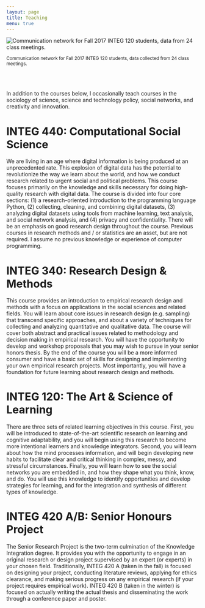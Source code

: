 ```yaml
---
layout: page
title: Teaching
menu: true
---
```


<img src="http://www.johnmclevey.com/assets/img/class_net_for_site.png" alt="Communication network for Fall 2017 INTEG 120 students, data from 24 class meetings.">
<br>
<p><small>Communication network for Fall 2017 INTEG 120 students, data collected from 24 class meetings.</small></p>
<br><br>

In addition to the courses below, I occasionally teach courses in the sociology of science, science and technology policy, social networks, and creativity and innovation.

# INTEG 440: Computational Social Science

We are living in an age where digital information is being produced at an unprecedented rate. This explosion of digital data has the potential to revolutionize the way we learn about the world, and how we conduct research related to urgent social and political problems. This course focuses primarily on the knowledge and skills necessary for doing high-quality research with digital data. The course is divided into four core sections: (1) a research-oriented introduction to the programming language Python, (2) collecting, cleaning, and combining digital datasets, (3) analyzing digital datasets using tools from machine learning, text analysis, and social network analysis, and (4) privacy and confidentiality. There will be an emphasis on good research design throughout the course. Previous courses in research methods and / or statistics are an asset, but are not required. I assume no previous knowledge or experience of computer programming.

<!-- [Course Syllabus](/440/) -->

# INTEG 340: Research Design & Methods

This course provides an introduction to empirical research design and methods with a focus on applications in the social sciences and related fields. You will learn about core issues in research design (e.g. sampling) that transcend specific approaches, and about a variety of techniques for collecting and analyzing quantitative and qualitative data. The course will cover both abstract and practical issues related to methodology and decision making in empirical research. You will have the opportunity to develop and workshop proposals that you may wish to pursue in your senior honors thesis. By the end of the course you will be a more informed consumer and have a basic set of skills for designing and implementing your own empirical research projects. Most importantly, you will have a foundation for future learning about research design and methods.

<!-- [Course Syllabus](/340/) -->

# INTEG 120: The Art & Science of Learning

There are three sets of related learning objectives in this course. First, you will be introduced to state-of-the-art scientific research on learning and cognitive adaptability, and you will begin using this research to become more intentional learners and knowledge integrators. Second, you will learn about how the mind processes information, and will begin developing new habits to facilitate clear and critical thinking in complex, messy, and stressful circumstances. Finally, you will learn how to see the social networks you are embedded in, and how they shape what you think, know, and do. You will use this knowledge to identify opportunities and develop strategies for learning, and for the integration and synthesis of different types of knowledge.

# INTEG 420 A/B: Senior Honours Project

The Senior Research Project is the two-term culmination of the Knowledge Integration degree. It provides you with the opportunity to engage in an original research or design project supervised by an expert (or experts) in your chosen field. Traditionally, INTEG 420 A (taken in the fall) is focused on designing your project, conducting literature reviews, applying for ethics clearance, and making serious progress on any empirical research (if your project requires empirical work). INTEG 420 B (taken in the winter) is focused on actually writing the actual thesis and disseminating the work through a conference paper and poster.

<!-- # INTEG 441: Communicating with Data

Visualizing data is central to scientific research, and is increasingly prominent in science communication and journalism. This course provides an introduction to the history, principles, and techniques of data visualization and information design, with an emphasis on data used by social scientists, data scientists, and policy analysts. Students will learn how to create effective visualizations for a variety of different audiences and purposes, including making sense of new datasets and communicating evidence to others.   

I assume that students in this class will have a minimal background in research methods (i.e. one undergraduate research methods class), but little to no programming experience. While some programming experience is advantageous, you will acquire the necessary skills in this course. -->
